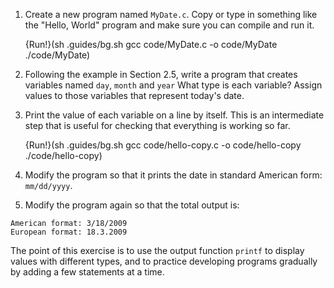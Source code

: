 1.  Create a new program named `MyDate.c`.  Copy or type in something like the "Hello, World" program and make sure you can compile and run it.

    {Run!}(sh .guides/bg.sh gcc code/MyDate.c -o code/MyDate ./code/MyDate)

1.  Following the example in Section 2.5, write a program that creates variables named `day`, `month` and `year` What type is each variable? Assign values to those variables that represent today's date.

1.  Print the value of each variable on a line by itself.  This is an intermediate step that is useful for checking that everything is working so far.

    {Run!}(sh .guides/bg.sh gcc code/hello-copy.c -o code/hello-copy ./code/hello-copy)
    
1.  Modify the program so that it prints the date in standard American form: `mm/dd/yyyy`.

1.  Modify the program again so that the total output is: 
```
American format: 3/18/2009 
European format: 18.3.2009
```

The point of this exercise is to use the output function `printf` to display values with different types, and to practice developing programs gradually by adding a few statements at a time.
